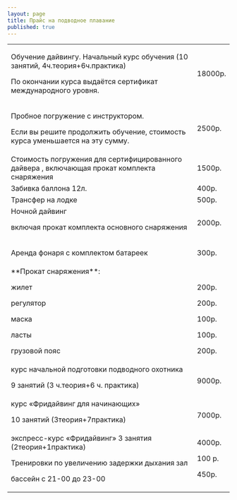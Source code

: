 ```yaml
---
layout: page
title: Прайс на подводное плавание
published: true
---
```



<table class="table table-striped">
<tr>
<td markdown="1">

Обучение дайвингу.
Начальный курс обучения  (10 занятий, 4ч.теория+6ч.практика)

По окончании курса выдаётся сертификат международного уровня.

</td>
<td markdown="1">

18000р.

</td>

</tr>
<tr>
<td markdown="1">

Пробное погружение с инструктором.

Если вы решите продолжить обучение, стоимость курса уменьшается на эту сумму.  

</td>
<td markdown="1">

2500р.

</td>

</tr>
<tr>
<td markdown="1">
Стоимость погружения  для сертифицированного дайвера ,  включающая прокат комплекта снаряжения 
</td>
<td markdown="1">
1500р.
</td>

</tr>
<tr>
<td markdown="1">
Забивка баллона 12л.
</td>
<td markdown="1">
400р.
</td>

</tr>
<tr>
<td markdown="1">
Трансфер на лодке
</td>
<td markdown="1">
500р.
</td>

</tr>
<tr>
<td markdown="1">
Ночной дайвинг 

включая прокат  комплекта основного снаряжения
</td>
<td markdown="1">
2000р.
</td>

</tr>
<tr>
<td markdown="1">

Аренда фонаря с комплектом батареек
</td>
<td markdown="1">

300р.
</td>

</tr>
<tr>
<td markdown="1">
**Прокат снаряжения**:

жилет

регулятор

маска

ласты

грузовой пояс
</td>
<td markdown="1">
&nbsp;

200р.

200р.

100р.

100р.

200р.

</td>

</tr>
<tr>
<td markdown="1">
курс начальной подготовки подводного охотника

9 занятий (3 ч.теория+6 ч. практика)
</td>
<td markdown="1">

9000р.
</td>

</tr>
<tr>
<td markdown="1">
курс «Фридайвинг для начинающих»

10 занятий (3теория+7практика)

</td>
<td markdown="1">

7000р.
</td>

</tr>
<tr>
<td markdown="1">
экспресс-курс «Фридайвинг»
3 занятия (2теория+1практика)

Тренировки по увеличению задержки дыхания зал

бассейн с 21-00 до 23-00
</td>
<td markdown="1">
4000р.

100 р.

450р.
</td>

</tr>
</table>
